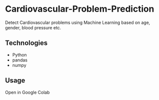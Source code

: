 # Cardiovascular-Problem-Prediction
Detect Cardiovascular problems using Machine Learning based on age, gender, blood pressure etc.

## Technologies
- Python
- pandas
- numpy
## Usage
Open in Google Colab
